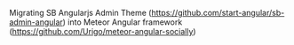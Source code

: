 Migrating SB Angularjs Admin Theme (https://github.com/start-angular/sb-admin-angular) into Meteor Angular framework (https://github.com/Urigo/meteor-angular-socially)